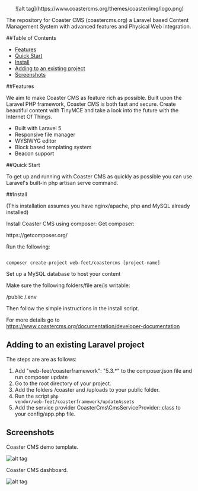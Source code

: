 <p align="center">![alt tag](https://www.coastercms.org/themes/coaster/img/logo.png)</p>

The repository for Coaster CMS (coastercms.org) a Laravel based Content Management System with advanced features and Physical Web integration.

##Table of Contents

* [Features](#item0)
* [Quick Start](#item1)
* [Install](#item2)
* [Adding to an existing project](#item3)
* [Screenshots](#item4)

<a name="item0"></a>
##Features

We aim to make Coaster CMS as feature rich as possible. Built upon the Laravel PHP framework, Coaster CMS is both fast and secure. Create beautiful content with TinyMCE and take a look into the future with the Internet Of Things.

* Built with Laravel 5
* Responsive file manager
* WYSIWYG editor
* Block based templating system
* Beacon support

<a name="item1"></a>
##Quick Start

To get up and running with Coaster CMS as quickly as possible you can use Laravel's built-in php artisan serve command.

<a name="item2"></a>
##Install

(This installation assumes you have nginx/apache, php and MySQL already installed)

Install Coaster CMS using composer:
Get composer: 
<link>https://getcomposer.org/</link>

Run the following:

<code>
composer create-project web-feet/coastercms [project-name]
</code>

Set up a MySQL database to host your content

Make sure the following folders/file are/is writable:

/public
/.env

Then follow the simple instructions in the install script.

For more details go to <link>https://www.coastercms.org/documentation/developer-documentation</link>

<a name="item3"></a>
## Adding to an existing Laravel project

The steps are are as follows:

1. Add "web-feet/coasterframework": "5.3.*" to the composer.json file and run composer update
2. Go to the root directory of your project. 
3. Add the folders /coaster and /uploads to your public folder.
4. Run the script <code>php vendor/web-feet/coasterframework/updateAssets</code>
5. Add the service provider CoasterCms\CmsServiceProvider::class to your config/app.php file.

<a name="item4"></a>
## Screenshots

Coaster CMS demo template.

![alt tag](https://www.coastercms.org/themes/coaster/img/demo.png)

Coaster CMS dashboard.

![alt tag](https://www.coastercms.org/themes/coaster/img/admin.png)

